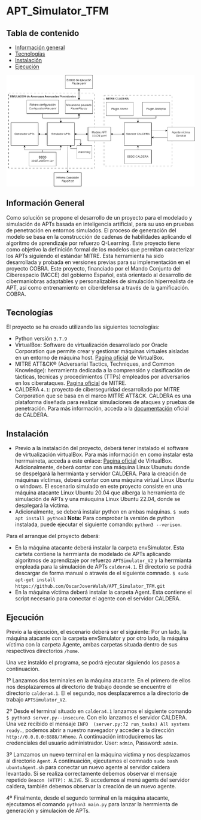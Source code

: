 # APT_Simulator_TFM

## Tabla de contenido
* [Información general](#información-general)
* [Tecnologías](#tecnologías)
* [Instalación](#instalación)
* [Ejecución](#ejecución)

![Screenshot](diagrama_bloques.png)

## Información General
Como solución se propone el desarrollo de un proyecto para el modelado y simulación de APTs basada en inteligencia artificial, para su uso en pruebas de penetración en entornos simulados. El proceso de generación del modelo se basa en la construcción de cadenas de habilidades aplicando el algoritmo de aprendizaje por refuerzo Q-Learning. Este proyecto tiene como objetivo la definición formal de los modelos que permitan caracterizar los APTs siguiendo el estándar MITRE.
Esta herramienta ha sido desarrollada y probada en versiones previas para su implementación en el proyecto COBRA. Este proyecto, financiado por el Mando Conjunto del Ciberespacio (MCCE) del gobierno Español, está orientado al desarrollo de cibermaniobras adaptables y personalizables de simulación hiperrealista de APT, así como entrenamiento en ciberdefensa a través de la gamificación. COBRA.


## Tecnologías
El proyecto se ha creado utilizando las siguientes tecnologías:
* Python versión ````3.7.9````
* VirtualBox: Software de virtualización desarrollado por Oracle Corporation que permite crear y gestionar máquinas virtuales aisladas en un entorno de máquina host. [Pagina oficial]([https://attack.mitre.org/](https://www.virtualbox.org/)) de VirtualBox.
* MITRE ATT&CK® (Adversarial Tactics, Techniques, and Common Knowledge): herramienta dedicada a la comprensión y clasificación de tácticas, técnicas y procedimientos (TTPs) empleados por adversarios en los ciberataques. [Pagina oficial](https://attack.mitre.org/) de MITRE.
* CALDERA ````4.1````: proyecto de ciberseguridad desarrollado por MITRE Corporation que se basa en el marco MITRE ATT&CK. CALDERA es una plataforma diseñada para realizar simulaciones de ataques y pruebas de penetración. Para más información, acceda a la [documentación](https://caldera.readthedocs.io/en/latest/) oficial de CALDERA.


## Instalación
* Previo a la instalación del proyecto, deberá tener instalado el software de virtualización virtualBox. Para más información en como instalar esta herrmaineta, acceda a este enlace: [Pagina oficial]([https://attack.mitre.org/](https://www.virtualbox.org/)) de VirtualBox. Adicionalmente, deberá contar con una máquina Linux Ubunutu donde se despelgará la herrmianta y servidor CALDERA. Para la creación de máquinas víctimas, deberá contar con una máquina virtual Linux Ubuntu o windows. El escenario simulado en este proyecto consiste en una máquina atacante Linux Ubuntu 20.04 que alberga la herramienta de simulación de APTs y una máuquina Linux Ubuntu 22.04, donde se desplegará la víctima.
* Adicionalmente, se deberá instalar python en ambas máquinas.
```$ sudo apt install python3```
**Nota:** Para comprobar la versión de python instalada, puede ejecutar el siguiente comando: ```python3 --verison```.

Para el arranque del proyecto deberá:
* En la máquina atacante deberá instalar la carpeta envSimulator. Esta carteta contiene la herrmianta de modelado de APTs aplicando algoritmos de aprendizaje por refuerzo ```APTSimulator_V2``` y la herrmianta empleada para la simulación de APTs ```caldera4.1```. El directorio se podrá descargar de forma manual o através de el siguiente comnado.
```$ sudo apt-get install https://github.com/OscarJoverWalsh/APT_Simulator_TFM.git```
* En la máquina víctima deberá instalar la carpeta Agent. Esta contiene el script necesario para conectar el agente con el servidor CALDERA.


## Ejecución
Previo a la ejecución, el escenario deberá ser el siguiente: Por un lado, la máquina atacante con la carpeta envSimulator y por otro lado, la máquina víctima con la carpeta Agente, ambas carpetas situada dentro de sus respectivos directorios ```/home```.

Una vez instaldo el programa, se podrá ejecutar siguiendo los pasos a continuación.

1º Lanzamos dos terminales en la máquina atacante. En el primero de ellos nos desplazaremos al directorio de trabajo deonde se encuentre el directorio ```caldera4.1```. El el segundo, nos desplazaremos a la directorio de trabajo ```APTSimulator_V2```.

2º Desde el terminal situado en ```caldera4.1``` lanzamos el siguiente comando ```$ python3 server.py--insecure```. Con ello lanzamos el servidor CALDERA. Una vez recibido el mensaje ```INFO  (server.py:72 run_tasks) All systems ready.```, podemos abrir a nuestro navegador y acceder a la dirección ```http://0.0.0.0:8888/?#home```. A continuación introduciremos las credenciales del usuario administrador. User: ```admin```, Password: ```admin```.

3º Lamzamos un nuevo terminal en la máquina víctima y nos desplazamos al directorio ```Agent```. A continuación, ejecutamos el comnado ```sudo bash ubuntuAgent.sh``` para conectar un nuevo agente al servidor caldera levantado. Si se realiza correctamente debemos observar el mensaje repetido ```Beacon (HTTP): ALIVE```. Si accedemos al menú agents del servidor caldera, también debemos observar la creación de un nuevo agente.

4º Finalmente, desde el segundo terminal en la máquina atacante, ejecutamos el comando ```python3 main.py``` para lanzar la herrmienta de generación y simulación de APTs.
